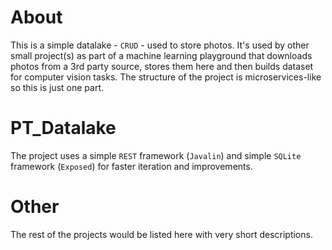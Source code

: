 # About
This is a simple datalake - `CRUD` - used to store photos. It's used by other small project(s) as part of a machine learning playground that downloads photos from a 3rd party source, stores them here and then builds dataset for computer vision tasks. The structure of the project is microservices-like so this is just one part.

# PT_Datalake
The project uses a simple `REST` framework (`Javalin`) and simple `SQLite` framework (`Exposed`) for faster iteration and improvements.

# Other
The rest of the projects would be listed here with very short descriptions.
